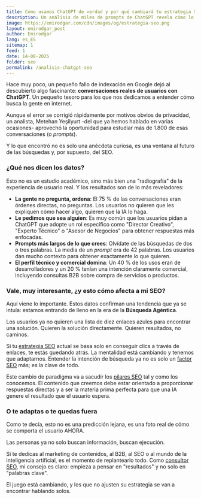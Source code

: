 ```yaml
---
title: Cómo usamos ChatGPT de verdad y por qué cambiará tu estrategia SEO
description: Un análisis de miles de prompts de ChatGPT revela cómo lo usan los usuarios realmente (¡piden resultados, no enlaces!) y qué significa esto para el futuro del SEO y tu estrategia de contenidos.
image: https://emirodgar.com/cdn/images/og/estrategia-seo.png
layout: emirodgar_post
author: Emirodgar
lang: es_ES
sitemap: 1
feed: 1
date: 14-08-2025
folder: seo
permalink: /analisis-chatgpt-seo
---
```


Hace muy poco, un pequeño fallo de indexación en Google dejó al descubierto algo fascinante: **conversaciones reales de usuarios con ChatGPT**. Un pequeño tesoro para los que nos dedicamos a entender cómo busca la gente en internet.

Aunque el error se corrigió rápidamente por motivos obvios de privacidad, un analista, Metehan Yeşilyurt -del que ya hemos hablado en varias ocasiones- aprovechó la oportunidad para estudiar más de 1.800 de esas conversaciones (o *prompts*).

Y lo que encontró no es solo una anécdota curiosa, es una ventana al futuro de las búsquedas y, por supuesto, del SEO.

### ¿Qué nos dicen los datos?

Esto no es un estudio académico, sino más bien una "radiografía" de la experiencia de usuario real. Y los resultados son de lo más reveladores:

* **La gente no pregunta, ordena**: El 75 % de las conversaciones eran órdenes directas, no preguntas. Los usuarios no quieren que les expliquen cómo hacer algo, quieren que la IA lo haga.
* **Le pedimos que sea alguien**: Es muy común que los usuarios pidan a ChatGPT que adopte un rol específico como "Director Creativo", "Experto Técnico" o "Asesor de Negocios" para obtener respuestas más enfocadas.
* **Prompts más largos de lo que crees**: Olvídate de las búsquedas de dos o tres palabras. La media de un *prompt* era de 42 palabras. Los usuarios dan mucho contexto para obtener exactamente lo que quieren.
* **El perfil técnico y comercial domina**: Un 40 % de los usos eran de desarrolladores y un 20 % tenían una intención claramente comercial, incluyendo consultas B2B sobre compra de servicios o productos.

### Vale, muy interesante, ¿y esto cómo afecta a mi SEO?

Aquí viene lo importante. Estos datos confirman una tendencia que ya se intuía: estamos entrando de lleno en la era de la **Búsqueda Agéntica**.

Los usuarios ya no quieren una lista de diez enlaces azules para encontrar una solución. Quieren la solución directamente. Quieren resultados, no caminos.

Si tu [estrategia SEO](https://emirodgar.com/estrategia-seo) actual se basa solo en conseguir clics a través de enlaces, te estás quedando atrás. La mentalidad está cambiando y tenemos que adaptarnos. Entender la intención de búsqueda ya no es solo un [factor SEO](https://emirodgar.com/factores-seo) más; es la clave de todo.

Este cambio de paradigma va a sacudir los [pilares SEO](https://emirodgar.com/pilares-seo) tal y como los conocemos. El contenido que creemos debe estar orientado a proporcionar respuestas directas y a ser la materia prima perfecta para que una IA genere el resultado que el usuario espera.

### O te adaptas o te quedas fuera

Como te decía, esto no es una predicción lejana, es una foto real de cómo se comporta el usuario AHORA.

Las personas ya no solo buscan información, buscan ejecución.

Si te dedicas al marketing de contenidos, al B2B, al SEO o al mundo de la inteligencia artificial, es el momento de replantearlo todo. Como [consultor SEO](https://emirodgar.com/consultor-seo), mi consejo es claro: empieza a pensar en "resultados" y no solo en "palabras clave".

El juego está cambiando, y los que no ajusten su estrategia se van a encontrar hablando solos.
